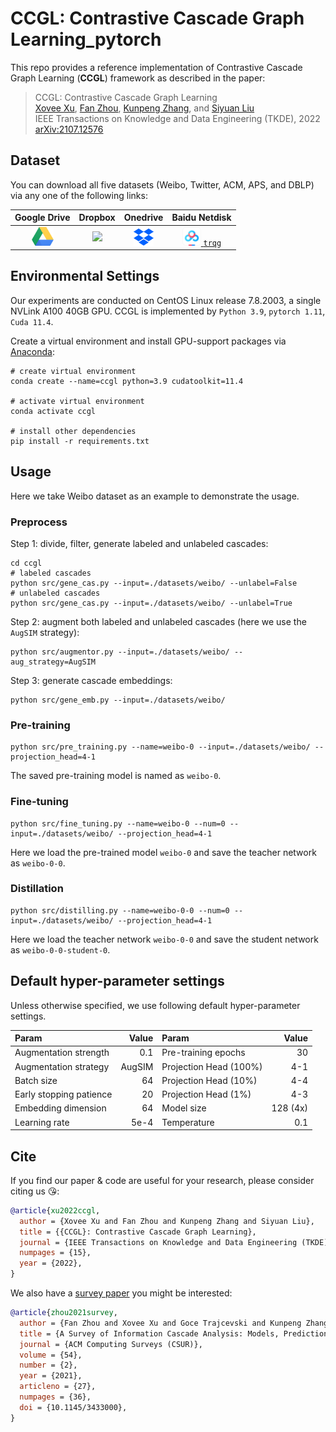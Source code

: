 # CCGL: Contrastive Cascade Graph Learning_pytorch

This repo provides a reference implementation of Contrastive Cascade Graph Learning (**CCGL**) framework as described in the paper:

> CCGL: Contrastive Cascade Graph Learning   
> [Xovee Xu](https://xovee.cn), [Fan Zhou](https://dblp.org/pid/63/3122-2.html), [Kunpeng Zhang](http://www.terpconnect.umd.edu/~kpzhang/), and [Siyuan Liu](https://directory.smeal.psu.edu/sxl68)  
> IEEE Transactions on Knowledge and Data Engineering (TKDE), 2022  
> [arXiv:2107.12576](https://arxiv.org/abs/2107.12576)


## Dataset

You can download all five datasets (Weibo, Twitter, ACM, APS, and DBLP) via any one of the following links:

Google Drive|Dropbox|Onedrive|Baidu Netdisk
:---:|:---:|:---:|:---:
<a href='https://drive.google.com/file/d/1wmUa7hvJlF5oCLVJ72OgyKnVkHZJX8jX/view?usp=sharing' target='_black'><img src='./.assets/200px-Google_Drive_logo.png' height=30px>|<a href='https://www.dropbox.com/s/0kadkjyuwffcuw2/datasets.zip?dl=0' target='_black'><img src='./.assets/140px-Microsoft_Office_OneDrive_(2018–present).png' height=30px></a>|<a href='https://1drv.ms/u/s!AsVLooK4NjBruTngZWgx1p0psD1k?e=5iMcVB' target='_black'><img src='.assets/dropbox.png' height=30px></a>|<a href='https://pan.baidu.com/s/16A5SvCVEtPYxelyYIlYAQg' target='_black'><img src='./.assets/baidu-netdisk.jpg' height=30px> `trqg`</a>


## Environmental Settings

Our experiments are conducted on CentOS Linux release 7.8.2003, a single NVLink A100 40GB GPU. CCGL is implemented by `Python 3.9`, `pytorch 1.11`, `Cuda 11.4`.

Create a virtual environment and install GPU-support packages via [Anaconda](https://www.anaconda.com/):
```shell
# create virtual environment
conda create --name=ccgl python=3.9 cudatoolkit=11.4

# activate virtual environment
conda activate ccgl

# install other dependencies
pip install -r requirements.txt
```

## Usage

Here we take Weibo dataset as an example to demonstrate the usage.

### Preprocess

Step 1: divide, filter, generate labeled and unlabeled cascades:
```shell
cd ccgl
# labeled cascades
python src/gene_cas.py --input=./datasets/weibo/ --unlabel=False
# unlabeled cascades
python src/gene_cas.py --input=./datasets/weibo/ --unlabel=True
```

Step 2: augment both labeled and unlabeled cascades (here we use the `AugSIM` strategy):
```shell
python src/augmentor.py --input=./datasets/weibo/ --aug_strategy=AugSIM
```

Step 3: generate cascade embeddings:
```shell
python src/gene_emb.py --input=./datasets/weibo/ 
```

### Pre-training

```shell
python src/pre_training.py --name=weibo-0 --input=./datasets/weibo/ --projection_head=4-1
```
The saved pre-training model is named as `weibo-0`. 

### Fine-tuning

```shell
python src/fine_tuning.py --name=weibo-0 --num=0 --input=./datasets/weibo/ --projection_head=4-1
```
Here we load the pre-trained model `weibo-0` and save the teacher network as `weibo-0-0`.

### Distillation

```shell
python src/distilling.py --name=weibo-0-0 --num=0 --input=./datasets/weibo/ --projection_head=4-1
```
Here we load the teacher network `weibo-0-0` and save the student network as `weibo-0-0-student-0`. 

## Default hyper-parameter settings

Unless otherwise specified, we use following default hyper-parameter settings.

Param|Value|Param|Value
:---|---:|:---|---:
Augmentation strength|0.1|Pre-training epochs|30
Augmentation strategy|AugSIM|Projection Head (100%)|4-1
Batch size|64|Projection Head (10%)|4-4
Early stopping patience|20|Projection Head (1%)|4-3
Embedding dimension|64|Model size|128 (4x)
Learning rate|5e-4|Temperature|0.1

## Cite

If you find our paper & code are useful for your research, please consider citing us 😘:

```bibtex
@article{xu2022ccgl, 
  author = {Xovee Xu and Fan Zhou and Kunpeng Zhang and Siyuan Liu}, 
  title = {{CCGL}: Contrastive Cascade Graph Learning}, 
  journal = {IEEE Transactions on Knowledge and Data Engineering (TKDE)},
  numpages = {15},
  year = {2022}, 
}
```

We also have a [survey paper](https://xovee.cn/html/paper-redirects/csur2021.html) you might be interested:

```bibtex
@article{zhou2021survey,
  author = {Fan Zhou and Xovee Xu and Goce Trajcevski and Kunpeng Zhang}, 
  title = {A Survey of Information Cascade Analysis: Models, Predictions, and Recent Advances}, 
  journal = {ACM Computing Surveys (CSUR)}, 
  volume = {54},
  number = {2},
  year = {2021},
  articleno = {27},
  numpages = {36},
  doi = {10.1145/3433000},
}
```

